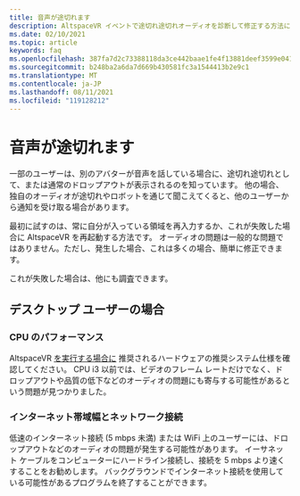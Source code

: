 ```yaml
---
title: 音声が途切れます
description: AltspaceVR イベントで途切れ途切れオーディオを診断して修正する方法について説明します。
ms.date: 02/10/2021
ms.topic: article
keywords: faq
ms.openlocfilehash: 387fa7d2c73388118da3ce442baae1fe4f13881deef3599e04163ad2abf321f9
ms.sourcegitcommit: b248ba2a6da7d669b430581fc3a1544413b2e9c1
ms.translationtype: MT
ms.contentlocale: ja-JP
ms.lasthandoff: 08/11/2021
ms.locfileid: "119128212"
---
```

# <a name="my-audio-is-choppy"></a>音声が途切れます

一部のユーザーは、別のアバターが音声を話している場合に、途切れ途切れとして、または通常のドロップアウトが表示されるのを知っています。 他の場合、独自のオーディオが途切れやロボットを通じて聞こえてくると、他のユーザーから通知を受け取る場合があります。

最初に試すのは、常に自分が入っている領域を再入力するか、これが失敗した場合に AltspaceVR を再起動する方法です。 オーディオの問題は一般的な問題ではありません。ただし、発生した場合、これは多くの場合、簡単に修正できます。 

これが失敗した場合は、他にも調査できます。 

## <a name="for-desktop-users"></a>デスクトップ ユーザーの場合

### <a name="cpu-performance"></a>CPU のパフォーマンス

AltspaceVR [を実行する場合に](../getting-started/system-requirements.md) 推奨されるハードウェアの推奨システム仕様を確認してください。 CPU i3 以前では、ビデオのフレーム レートだけでなく、ドロップアウトや品質の低下などのオーディオの問題にも寄与する可能性があるという問題が見つかりました。

### <a name="internet-bandwidth-and-network-connection"></a>インターネット帯域幅とネットワーク接続

低速のインターネット接続 (5 mbps 未満) または WiFi 上のユーザーには、ドロップアウトなどのオーディオの問題が発生する可能性があります。 イーサネット ケーブルをコンピューターにハードライン接続し、接続を 5 mbps より速くすることをお勧めします。 バックグラウンドでインターネット接続を使用している可能性があるプログラムを終了することができます。